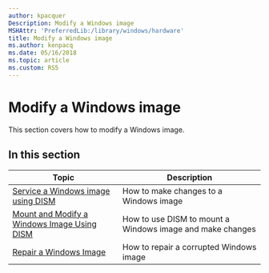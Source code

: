 ```yaml
---
author: kpacquer
Description: Modify a Windows image
MSHAttr: 'PreferredLib:/library/windows/hardware'
title: Modify a Windows image
ms.author: kenpacq
ms.date: 05/16/2018
ms.topic: article
ms.custom: RS5
---
```


# Modify a Windows image

This section covers how to modify a Windows image.

## In this section

| Topic | Description |
|  --- | ---  |
| [Service a Windows image using DISM](service-a-windows-image-using-dism.md) | How to make changes to a Windows image |
| [Mount and Modify a Windows Image Using DISM](mount-and-modify-a-windows-image-using-dism.md) | How to use DISM to mount a Windows image and make changes |
| [Repair a Windows Image](repair-a-windows-image.md) | How to repair a corrupted Windows image |
